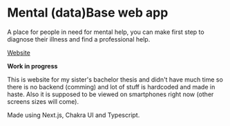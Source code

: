 # Mental (data)Base web app

A place for people in need for mental help, you can make first step to diagnose their illness and find a professional help.

[Website](https://mental-database-web.vercel.app/)


**Work in progress**

This is website for my sister's bachelor thesis and didn't have much time so there is no backend (comming) and lot of stuff is hardcoded and made in haste.
Also it is supposed to be viewed on smartphones right now (other screens sizes will come).


Made using Next.js, Chakra UI and Typescript.
